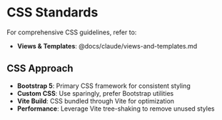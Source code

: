 # CSS Standards

For comprehensive CSS guidelines, refer to:

- **Views & Templates**: @docs/claude/views-and-templates.md

## CSS Approach

- **Bootstrap 5**: Primary CSS framework for consistent styling
- **Custom CSS**: Use sparingly, prefer Bootstrap utilities
- **Vite Build**: CSS bundled through Vite for optimization
- **Performance**: Leverage Vite tree-shaking to remove unused styles
